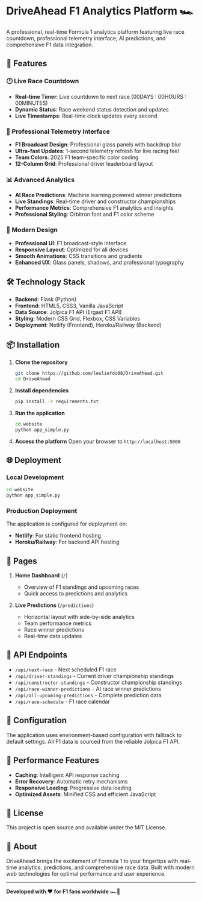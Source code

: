 # DriveAhead F1 Analytics Platform 🏎️

A professional, real-time Formula 1 analytics platform featuring live race countdown, professional telemetry interface, AI predictions, and comprehensive F1 data integration.

## 🚀 Features

### 🕐 Live Race Countdown
- **Real-time Timer**: Live countdown to next race (00DAYS : 00HOURS : 00MINUTES)
- **Dynamic Status**: Race weekend status detection and updates
- **Live Timestamps**: Real-time clock updates every second

### 🏁 Professional Telemetry Interface
- **F1 Broadcast Design**: Professional glass panels with backdrop blur
- **Ultra-fast Updates**: 1-second telemetry refresh for live racing feel
- **Team Colors**: 2025 F1 team-specific color coding
- **12-Column Grid**: Professional driver leaderboard layout

### 📊 Advanced Analytics
- **AI Race Predictions**: Machine learning powered winner predictions
- **Live Standings**: Real-time driver and constructor championships
- **Performance Metrics**: Comprehensive F1 analytics and insights
- **Professional Styling**: Orbitron font and F1 color scheme

### 🎨 Modern Design
- **Professional UI**: F1 broadcast-style interface
- **Responsive Layout**: Optimized for all devices
- **Smooth Animations**: CSS transitions and gradients
- **Enhanced UX**: Glass panels, shadows, and professional typography

## 🛠️ Technology Stack

- **Backend**: Flask (Python)
- **Frontend**: HTML5, CSS3, Vanilla JavaScript
- **Data Source**: Jolpica F1 API (Ergast F1 API)
- **Styling**: Modern CSS Grid, Flexbox, CSS Variables
- **Deployment**: Netlify (Frontend), Heroku/Railway (Backend)

## 📦 Installation

1. **Clone the repository**
   ```bash
   git clone https://github.com/lesliefdo08/DriveAhead.git
   cd DriveAhead
   ```

2. **Install dependencies**
   ```bash
   pip install -r requirements.txt
   ```

3. **Run the application**
   ```bash
   cd website
   python app_simple.py
   ```

4. **Access the platform**
   Open your browser to `http://localhost:5000`

## 🌐 Deployment

### Local Development
```bash
cd website
python app_simple.py
```

### Production Deployment
The application is configured for deployment on:
- **Netlify**: For static frontend hosting
- **Heroku/Railway**: For backend API hosting

## 📱 Pages

1. **Home Dashboard** (`/`)
   - Overview of F1 standings and upcoming races
   - Quick access to predictions and analytics

2. **Live Predictions** (`/predictions`)
   - Horizontal layout with side-by-side analytics
   - Team performance metrics
   - Race winner predictions
   - Real-time data updates

## 🎯 API Endpoints

- `/api/next-race` - Next scheduled F1 race
- `/api/driver-standings` - Current driver championship standings
- `/api/constructor-standings` - Constructor championship standings
- `/api/race-winner-predictions` - AI race winner predictions
- `/api/all-upcoming-predictions` - Complete prediction data
- `/api/race-schedule` - F1 race calendar

## 🔧 Configuration

The application uses environment-based configuration with fallback to default settings. All F1 data is sourced from the reliable Jolpica F1 API.

## 🚀 Performance Features

- **Caching**: Intelligent API response caching
- **Error Recovery**: Automatic retry mechanisms
- **Responsive Loading**: Progressive data loading
- **Optimized Assets**: Minified CSS and efficient JavaScript

## 📄 License

This project is open source and available under the MIT License.

## 🏁 About

DriveAhead brings the excitement of Formula 1 to your fingertips with real-time analytics, predictions, and comprehensive race data. Built with modern web technologies for optimal performance and user experience.

---

**Developed with ❤️ for F1 fans worldwide** 🏎️💨